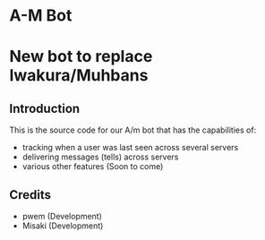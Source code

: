 # A-M Bot
New bot to replace Iwakura/Muhbans 
========================================================================

Introduction
------------------------------------------------------------------------

This is the source code for our A/m bot that has the capabilities of:
- tracking when a user was last seen across several servers
- delivering messages (tells) across servers
- various other features (Soon to come)


Credits
------------------------------------------------------------------------

- pwem (Development)
- Misaki (Development)

